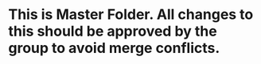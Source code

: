 # This is Master Folder. All changes to this should be approved by the group to avoid merge conflicts.